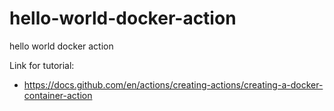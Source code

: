 # hello-world-docker-action
hello world docker action

Link for tutorial: 
- https://docs.github.com/en/actions/creating-actions/creating-a-docker-container-action